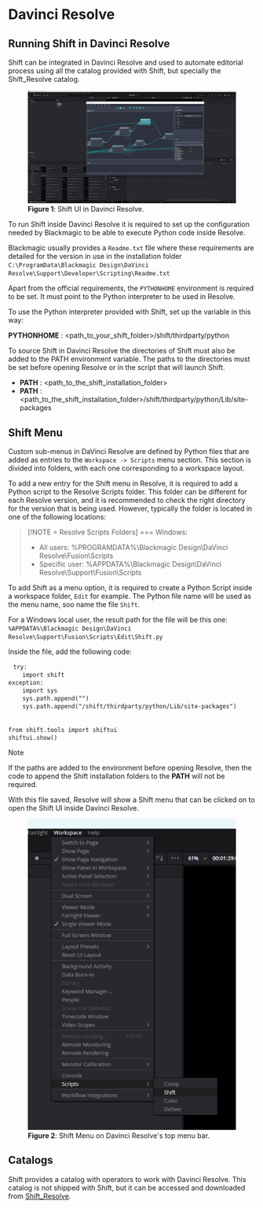 # Davinci Resolve

## Running Shift in Davinci Resolve

Shift can be integrated in Davinci Resolve and used to automate editorial process using all the catalog provided with Shift, but specially the Shift_Resolve catalog.

<figure>
      <img src="images/resolve_shift_ui.png" alt="Resolve Shift UI">
      <figcaption><b>Figure 1</b>: Shift UI in Davinci Resolve.</figcaption>
</figure>

To run Shift inside Davinci Resolve it is required to set up the configuration needed by Blackmagic to be able to execute Python code inside Resolve. 

Blackmagic usually provides a `Readme.txt` file where these requirements are detailed for the version in use in the installation folder `C:\ProgramData\Blackmagic Design\DaVinci Resolve\Support\Developer\Scripting\Readme.txt`

Apart from the official requirements, the `PYTHONHOME` environment is required to be set. It must point to the Python interpreter to be used in Resolve.

To use the Python interpreter provided with Shift, set up the variable in this way:

**PYTHONHOME** : <path_to_your_shift_folder>/shift/thirdparty/python

To source Shift in Davinci Resolve the directories of Shift must also be added to the PATH environment variable. The paths to the directories must be set before opening Resolve or in the script that will launch Shift.


- **PATH** : <path_to_the_shift_installation_folder>
- **PATH** : <path_to_the_shift_installation_folder>/shift/thirdparty/python/Lib/site-packages


## Shift Menu

Custom sub-menus in DaVinci Resolve are defined by Python files that are added as entries to the `Workspace -> Scripts` menu section. This section is divided into folders, with each one corresponding to a workspace layout.

To add a new entry for the Shift menu in Resolve, it is required to add a Python script to the Resolve Scripts folder. This folder can be different for each Resolve version, and it is recommended to check the right directory for the version that is being used. However, typically the folder is located in one of the following locations:

> [!NOTE = Resolve Scripts Folders]
> === Windows:
>  - All users: %PROGRAMDATA%\Blackmagic Design\DaVinci Resolve\Fusion\Scripts
>  - Specific user: %APPDATA%\Blackmagic Design\DaVinci Resolve\Support\Fusion\Scripts
>
<!-- > === Linux:
>  - All users: /opt/resolve/Fusion/Scripts  (or /home/resolve/Fusion/Scripts/ depending on installation)
>  - Specific user: $HOME/.local/share/DaVinciResolve/Fusion/Scripts -->

To add Shift as a menu option, it is required to create a Python Script inside a workspace folder, `Edit` for example. The Python file name will be used as the menu name, soo name the file `Shift`.

For a Windows local user, the result path for the file will be this one:
`%APPDATA%\Blackmagic Design\DaVinci Resolve\Support\Fusion\Scripts\Edit\Shift.py`

Inside the file, add the following code:

<pre><code style="white-space: pre; margin: 20px 0; padding: 10px; box-sizing: border-box;">try:
    import shift
exception:
    import sys
    sys.path.append("<path_to_the_shift_installation_folder>")
    sys.path.append("<path_to_the_shift_installation_folder>/shift/thirdparty/python/Lib/site-packages")


from shift.tools import shiftui
shiftui.show()
</code></pre>

>[!NOTE]
> If the paths are added to the environment before opening Resolve, then the code to append the Shift installation folders to the **PATH** will not be required.


With this file saved, Resolve will show a Shift menu that can be clicked on to open the Shift UI inside Davinci Resolve.


<figure>
      <img src="images/resolve_shift_menu.png" alt="Shift Menu">
      <figcaption><b>Figure 2</b>: Shift Menu on Davinci Resolve's top menu bar.</figcaption>
</figure>

## Catalogs

Shift provides a catalog with operators to work with Davinci Resolve. This catalog is not shipped with Shift, but it can be accessed and downloaded from [Shift_Resolve](https://github.com/Inbibo/Shift_Resolve).



